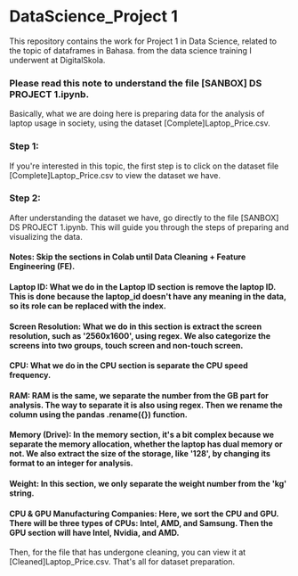 # DataScience_Project 1
This repository contains the work for Project 1 in Data Science, related to the topic of dataframes in Bahasa. from the data science training I underwent at DigitalSkola.

### Please read this note to understand the file [SANBOX] DS PROJECT 1.ipynb.

Basically, what we are doing here is preparing data for the analysis of laptop usage in society, using the dataset [Complete]Laptop_Price.csv.

### Step 1:
If you're interested in this topic, the first step is to click on the dataset file [Complete]Laptop_Price.csv to view the dataset we have.

### Step 2:
After understanding the dataset we have, go directly to the file [SANBOX] DS PROJECT 1.ipynb. This will guide you through the steps of preparing and visualizing the data.

#### Notes: Skip the sections in Colab until Data Cleaning + Feature Engineering (FE).

#### Laptop ID: What we do in the Laptop ID section is remove the laptop ID. This is done because the laptop_id doesn't have any meaning in the data, so its role can be replaced with the index.

#### Screen Resolution: What we do in this section is extract the screen resolution, such as '2560x1600', using regex. We also categorize the screens into two groups, touch screen and non-touch screen.

#### CPU: What we do in the CPU section is separate the CPU speed frequency.

#### RAM: RAM is the same, we separate the number from the GB part for analysis. The way to separate it is also using regex. Then we rename the column using the pandas .rename({}) function.

#### Memory (Drive): In the memory section, it's a bit complex because we separate the memory allocation, whether the laptop has dual memory or not. We also extract the size of the storage, like '128', by changing its format to an integer for analysis.

#### Weight: In this section, we only separate the weight number from the 'kg' string.

#### CPU & GPU Manufacturing Companies: Here, we sort the CPU and GPU. There will be three types of CPUs: Intel, AMD, and Samsung. Then the GPU section will have Intel, Nvidia, and AMD.

Then, for the file that has undergone cleaning, you can view it at [Cleaned]Laptop_Price.csv. That's all for dataset preparation.
